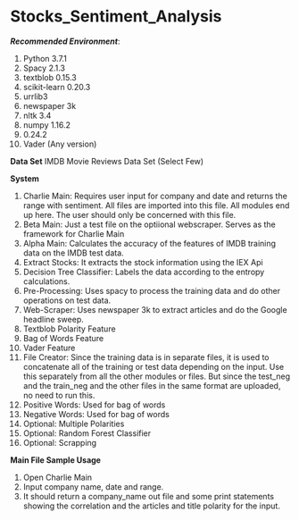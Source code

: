 # Stocks_Sentiment_Analysis

***Recommended Environment***:
1. Python 3.7.1
2. Spacy 2.1.3
3. textblob 0.15.3
4. scikit-learn 0.20.3
5. urrlib3
6. newspaper 3k
7. nltk 3.4
8. numpy 1.16.2
9. 0.24.2
10. Vader (Any version)

**Data Set**
IMDB Movie Reviews Data Set (Select Few)

**System**
1. Charlie Main: Requires user input for company and date and returns the range with sentiment. All files are imported into this file. All modules end up here. The user should only be concerned with this file.
2. Beta Main: Just a test file on the optiional webscraper. Serves as the framework for Charlie Main
3. Alpha Main: Calculates the accuracy of the features of IMDB training data on the IMDB test data. 
4. Extract Stocks: It extracts the stock information using the IEX Api
5. Decision Tree Classifier: Labels the data according to the entropy calculations.
6. Pre-Processing: Uses spacy to process the training data and do other operations on test data. 
7. Web-Scraper: Uses newspaper 3k to extract articles and do the Google headline sweep.
8. Textblob Polarity Feature
9. Bag of Words Feature
10. Vader Feature
11. File Creator: Since the training data is in separate files, it is used to concatenate all of the training or test data depending on the input. Use this separately from all the other modules or files. But since the test_neg and the train_neg and the other files in the same format are uploaded, no need to run this.
12. Positive Words: Used for bag of words
13. Negative Words: Used for bag of words
14. Optional: Multiple Polarities
15. Optional: Random Forest Classifier
16. Optional: Scrapping

**Main File Sample Usage**
1. Open Charlie Main
2. Input company name, date and range.
3. It should return a company_name out file and some print statements showing the correlation and the articles and title polarity for the input. 




